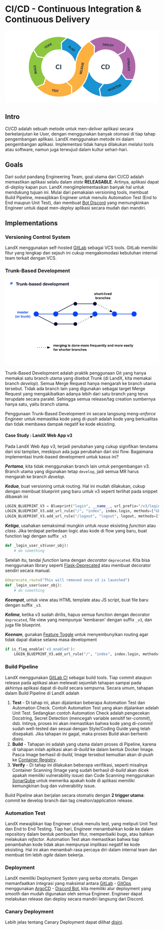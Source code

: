 # CI/CD - Continuous Integration & Continuous Delivery

![cicd-screenshot](/images/cicd.png)

## Intro

CI/CD adalah sebuah metode untuk men-*deliver* aplikasi secara berkelanjutan ke User, dengan menggunakan banyak otomasi di tiap tahap pengembangan aplikasi. LandX menggunakan metode ini dalam pengembangan aplikasi. Implementasi tidak hanya dilakukan melalui tools atau software, namun juga terwujud dalam kultur sehari-hari.

## Goals

Dari sudut pandang Engineering Team, goal utama dari CI/CD adalah memastikan aplikasi selalu dalam *state* **RELEASABLE**. Artinya, aplikasi dapat di-*deploy* kapan pun. LandX mengimplementasikan banyak hal untuk mendukung tujuan ini. Mulai dari pemakaian versioning tools, membuat Build Pipeline, mewajibkan Engineer untuk menulis Automation Test (End to End maupun Unit Test), dan membuat [Bot Discord](/workflows/discord-bot.md) yang memungkinkan Engineer untuk dapat men-*deploy* aplikasi secara mudah dan mandiri.

## Implementations

### Versioning Control System

LandX menggunakan self-hosted [GitLab](https://gitlab.com/) sebagai VCS tools. GitLab memiliki fitur yang lengkap dan sejauh ini cukup mengakomodasi kebutuhan internal team terkait dengan VCS.

### Trunk-Based Development

![tbd-screenshot](/images/trunk-based-development.png)

Trunk-Based Development adalah praktik penggunaan Git yang hanya memakai satu branch utama yang disebut Trunk (di LandX, kita memakai branch *develop*). Semua Merge Request hanya mengarah ke branch utama tersebut. Tidak ada branch lain yang digunakan sebagai target Merge Request yang mengakibatkan adanya lebih dari satu branch yang terus terupdate secara paralel. Sehingga semua release/tag creation sumbernya hanya satu, yaitu branch utama.

Penggunaan Trunk-Based Development ini secara langsung meng-*enforce* Engineer untuk memastika kode yang di-*push* adalah kode yang berkualitas dan tidak membawa dampak negatif ke kode eksisting.

#### Case Study : LandX Web App v3

Pada LandX Web App v3, terjadi perubahan yang cukup signifikan terutama dari sisi tampilan, meskipun ada juga perubahan dari sisi flow. Bagaimana implementasi trunk-based development untuk kasus ini?

***Pertama***, kita tidak menggunakan branch lain untuk pengembangan v3. Branch utama yang digunakan tetap `develop`, jadi semua MR harus mengarah ke branch *develop*.

***Kedua***, buat versioning untuk routing. Hal ini mudah dilakukan, cukup dengan membuat blueprint yang baru untuk v3 seperti terlihat pada snippet dibawah ini

```python
LOGIN_BLUEPRINT_V3 = Blueprint("login", __name__, url_prefix="/v3/login")
LOGIN_BLUEPRINT_V3.add_url_rule("/", "index", index.login, methods=["GET", "POST"])
LOGIN_BLUEPRINT_V3.add_url_rule("/logout", "logout", logout, methods=["GET"])

```

***Ketiga***, usahakan semaksimal mungkin untuk *reuse* eksisting *function* atau *class*. Jika terdapat perbedaan logic atau kode di flow yang baru, buat function lagi dengan suffix `_v3`

```python
def _login_user_v3(user_obj):
    # do something
```

Setelah itu, tandai *function* lama dengan *decorator* `deprecated`. Kita bisa menggunakan library seperti [Flask-Deprecated](https://pypi.org/project/flask-deprecate/) atau membuat decorator sendiri secara manual.


```python
@deprecate_route("This will removed once v3 is launched")
def _login_user(user_obj):
    # do something
```

***Keempat***, untuk view atau HTML template atau JS script, buat file baru dengan suffix `_v3`. 

***Kelima***, ketika v3 sudah dirilis, hapus semua function dengan decorator `deprecated`, file view yang mempunyai 'kembaran' dengan suffix `_v3`, dan juga file blueprint.

***Keenam***, gunakan [Feature Toggle](/workflows/feature-toggle.md) untuk menyembunyikan routing agar tidak dapat diakse selama masa development

```python
if is_flag_enable('v3_enabled'):
    LOGIN_BLUEPRINT_V3.add_url_rule("/", "index", index.login, methods=["GET", "POST"])
```


### Build Pipeline

LandX menggunakan [GitLab CI](https://docs.gitlab.com/ee/ci/) sebagai build tools. Tiap commit ataupun release pada aplikasi akan melewati sejumlah tahapan sampai pada akhirnya aplikasi dapat di-*build* secara sempurna. Secara umum, tahapan dalam Build Pipeline di LandX adalah
1. **Test** - Di tahap ini, akan dijalankan beberapa Automation Test dan Automation Check. Contoh Automation Test yang akan dijalankan adalah Unit Test. Sedangkan contoh Automation Check adalah pengecekan Docstring, Secret Detection (mencegah variable sensitif ter-*commit*), dsb. Intinya, proses ini akan memastikan bahwa kode yang di-*commit* sudah well-tested dan sesuai dengan Style/Coding Guide yang telah disepakati. Jika tahapan ini gagal, maka proses Build akan berhenti disini.
2. **Build** - Tahapan ini adalah yang utama dalam proses di Pipeline, karena di tahapan inilah aplikasi akan di-*build* ke dalam bentuk Docker Image. Pasca Image berhasil di-*build*, Image tersebut kemudian akan di-*push* ke [Container Registry](https://docs.gitlab.com/ee/user/packages/container_registry/).
3. **Verify** - Di tahap ini dilakukan beberapa verifikasi, seperti misalnya Container Scanning (Image yang sudah berhasil di-*build* akan dicek apakah memiliki vulnerability issue) dan Code Scanning menggunakan [SonarQube](https://www.sonarqube.org/) untuk memerika apakah kode di aplikasi memiliki kemungkinan bug dan vulnerability issue.

Build Pipeline akan berjalan secara otomatis dengan **2 trigger utama**: commit ke develop branch dan tag creation/application release.

### Automation Test

LandX mewajibkan tiap Engineer untuk menulis test, yang meliputi Unit Test dan End to End Testing. Tiap hari, Engineer menambahkan kode ke dalam repository dalam bentuk pembuatan fitur, memperbaiki bugs, atau bahkan melakukan *refactor*. Automation Test akan memastikan bahwa tiap penambahan kode tidak akan mempunyai implikasi negatif ke kode eksisting. Hal ini akan menambah rasa percaya diri dalam internal team dan membuat tim lebih *agile* dalam bekerja.

### Deployment

LandX memiliki Deployment System yang serba otomatis. Dengan memanfaatkan integrasi yang maksimal antara [GitLab](https://gitlab.com/) - [GitOps](/culture/gitops.md) menggunakan [ArgoCD](https://argoproj.github.io/cd/) - [Discord Bot](/workflows/discord-bot.md), kita memiliki alur deployment yang smooth dan mudah digunakan oleh semua Engineer. Engineer dapat melakukan release dan deploy secara mandiri langsung dari Discord.

### Canary Deployment

Lebih jelas tentang Canary Deployment dapat dilihat [disini](/workflows/canary.md).